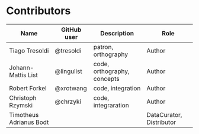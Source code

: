 # Contributors

Name | GitHub user | Description | Role
--- | --- | --- | --- |
Tiago Tresoldi | @tresoldi | patron, orthography | Author
Johann-Mattis List | @lingulist | code, orthography, concepts | Author
Robert Forkel | @xrotwang | code, integration | Author
Christoph Rzymski | @chrzyki | code, integraration | Author
Timotheus Adrianus Bodt | | | DataCurator, Distributor

